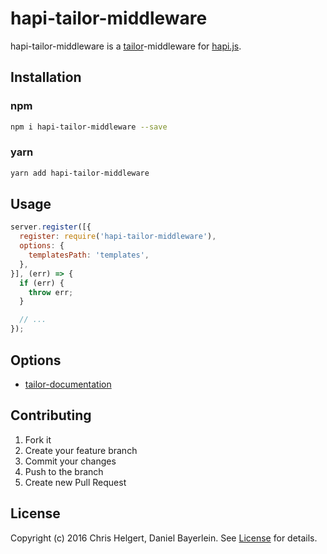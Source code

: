 # hapi-tailor-middleware

hapi-tailor-middleware is a [tailor](https://github.com/zalando/tailor)-middleware for [hapi.js](https://github.com/hapijs/hapi).

## Installation

### npm

```bash
npm i hapi-tailor-middleware --save
```

### yarn

```bash
yarn add hapi-tailor-middleware
```

## Usage
```javascript
server.register([{
  register: require('hapi-tailor-middleware'),
  options: {
    templatesPath: 'templates',
  },
}], (err) => {
  if (err) {
    throw err;
  }

  // ...
});
```

## Options

* [tailor-documentation](https://github.com/zalando/tailor#options)

## Contributing
1. Fork it
2. Create your feature branch
3. Commit your changes
4. Push to the branch
5. Create new Pull Request

## License
Copyright (c) 2016 Chris Helgert, Daniel Bayerlein. See [License](./LICENSE) for details.
